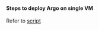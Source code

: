 
#### Steps to deploy Argo on single VM



Refer to [script](https://github.com/urao/new-tech/blob/master/argo/single_ubuntu_node_argo_vm_deploy.sh)
